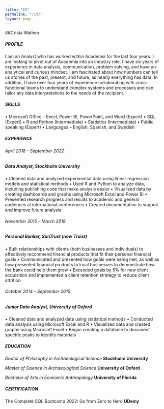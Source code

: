 ```yaml
---
title: "CV"
permalink: "/CV/"
layout: page
---
```

##Crista Wathen
##### PROFILE

I am an Analyst who has worked within Academia for the last four years. I am looking to pivot out of Academia into an industry role. I have six years of experience in data analysis, communication, problem solving, and have an analytical and curious mindset. I am fascinated about how numbers can tell us stories of the past, present, and future, as nearly everything has data. In addition, I have over four years of experience collaborating with cross-functional teams to understand complex systems and processes and can tailor any data interpretations to the needs of the recipient.

##### SKILLS
•	Microsoft Office – Excel, Power BI, PowerPoint, and Word (Expert)
•	SQL (Expert)
•	R and Python (Intermediate)	•	Statistics (Intermediate)
•	Public speaking (Expert)
•	Languages – English, Spanish, and Swedish

##### EXPERIENCE 
###### April 2018 – September 2022
##### *Data Analyst*, Stockholm University
•	Cleaned data and analyzed experimental data using linear regression models and statistical methods
•	Used R and Python to analyze data, including publishing code that make analysis easier
•	Visualized data by creating dashboards and graphs using Microsoft Excel and Power BI
•	Presented research progress and results to academic and general audiences at international conferences
•	Created documentation to support and improve future analysis

###### November 2015 – March 2018
##### *Personal Banker*, SunTrust (now Truist)
•	Built relationships with clients (both businesses and individuals) to effectively recommend financial products that fit their personal financial goals
•	Communicated and presented how goals were being met, as well as how presented financial products to local businesses to demonstrate how the bank could help them grow
•	Exceeded goals by 5% for new client acquisition and implemented a client retention strategy to reduce client attrition


###### October 2014 – September 2015
##### *Junior Data Analyst*, University of Oxford
•	Cleaned data and analyzed data using statistical methods
•	Conducted data analysis using Microsoft Excel and R
•	Visualized data and created graphs using Microsoft Excel
•	Began creating a database to document specific peaks to identify materials

##### EDUCATION
*Doctor of Philosophy in Archaeological Science* 
**Stockholm University**

*Master of Science in Archaeological Science*
**University of Oxford**

*Bachelor of Arts in Economic Anthropology*
**University of Florida**

##### CERTIFICATION
The Complete SQL Bootcamp 2022: Go from Zero to Hero
**UDemy**

